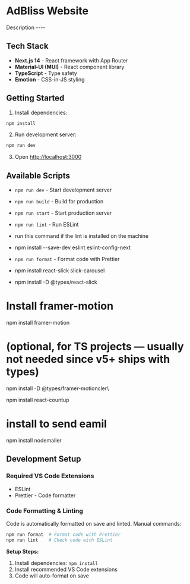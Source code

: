 # AdBliss Website

Description ----

## Tech Stack

- **Next.js 14** - React framework with App Router
- **Material-UI (MUI)** - React component library
- **TypeScript** - Type safety
- **Emotion** - CSS-in-JS styling

## Getting Started

1. Install dependencies:

```bash
npm install
```

2. Run development server:

```bash
npm run dev
```

3. Open [http://localhost:3000](http://localhost:3000)

## Available Scripts

- `npm run dev` - Start development server
- `npm run build` - Build for production
- `npm run start` - Start production server
- `npm run lint` - Run ESLint

- run this command if the lint is installed on the machine
- npm install --save-dev eslint eslint-config-next

- `npm run format` - Format code with Prettier

- npm install react-slick slick-carousel

- npm install -D @types/react-slick

# Install framer-motion

npm install framer-motion

# (optional, for TS projects — usually not needed since v5+ ships with types)

npm install -D @types/framer-motioncler\\

npm install react-countup

# install to send eamil
npm install nodemailer

## Development Setup

### Required VS Code Extensions

- ESLint
- Prettier - Code formatter

### Code Formatting & Linting

Code is automatically formatted on save and linted. Manual commands:

```bash
npm run format  # Format code with Prettier
npm run lint    # Check code with ESLint
```

**Setup Steps:**

1. Install dependencies: `npm install`
2. Install recommended VS Code extensions
3. Code will auto-format on save

```

```
